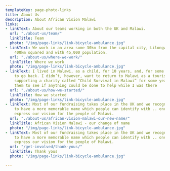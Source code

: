 ```yaml
---
templateKey: page-photo-links
title: About Us
description: About African Vision Malawi
links:
- linkText: About our teams working in both the UK and Malawi.
  url: "./about-us/team/"
  linkTitle: Team
  photo: "/img/page-links/link-bicycle-ambulance.jpg"
- linkText: We work in an area some 30km from the capital city, Lilongwe which is
    400km squared and with 45,000 population.
  url: "./about-us/where-we-work/"
  linkTitle: Where we work
  photo: "/img/page-links/link-bicycle-ambulance.jpg"
- linkText: I lived in Malawi, as a child, for 10 years, and, for some time, had wanted
    to go back. I didn’t, however, want to return to Malawi as a tourist. I had been
    supporting a charity called “Child Survival in Malawi” for some years and contacted
    them to see if anything could be done to help while I was there
  url: "./about-us/how-we-started/"
  linkTitle: How we started
  photo: "/img/page-links/link-bicycle-ambulance.jpg"
- linkText: Most of our fundraising takes place in the UK and we recognize we need
    to have a more memorable name which people can identify with .. one which will
    express our vision for the people of Malawi.
  url: "./about-us/african-vision-malawi-our-new-name/"
  linkTitle: African Vision Malawi - our change of name
  photo: "/img/page-links/link-bicycle-ambulance.jpg"
- linkText: Most of our fundraising takes place in the UK and we recognize we need
    to have a more memorable name which people can identify with .. one which will
    express our vision for the people of Malawi.
  url: "/get-involved/thank-yous/"
  linkTitle: Thank yous
  photo: "/img/page-links/link-bicycle-ambulance.jpg"

---
```

